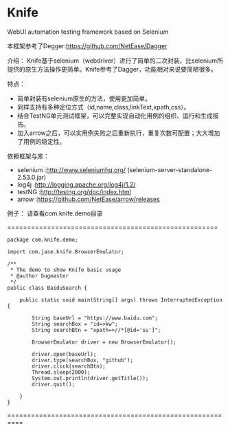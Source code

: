 # Knife
WebUI automation testing framework based on Selenium

本框架参考了Degger:https://github.com/NetEase/Dagger

介绍：
  Knife基于selenium（webdriver）进行了简单的二次封装，比selenium所提供的原生方法操作更简单。Knife参考了Dagger，功能相对来说要简陋很多。
  
特点：
* 简单封装有selenium原生的方法，使用更加简单。
* 同样支持有多种定位方式（id,name,class,linkText,xpath,css）。
* 结合TestNG单元测试框架，可以完整实现自动化用例的组织、运行和生成报告。
* 加入arrow之后，可以实用例失败之后重新执行，重复次数可配置；大大增加了用例的稳定性。

依赖框架与库：
* selenium :http://www.seleniumhq.org/ (selenium-server-standalone-2.53.0.jar)
* log4j :http://logging.apache.org/log4j/1.2/
* testNG  :http://testng.org/doc/index.html
* arrow  :https://github.com/NetEase/arrow/releases


例子：
   请查看com.knife.demo目录

=====================================================

    package com.knife.demo;

    import com.jase.knife.BrowserEmulator;

    /**
     * The demo to show Knife basic usage
     * @author bugmaster
     */
    public class BaiduSearch {

        public static void main(String[] args) throws InterruptedException {

            String baseUrl = "https://www.baidu.com";
            String searchBox = "id=>kw";
            String searchBtn = "xpath=>//*[@id='su']";

            BrowserEmulator driver = new BrowserEmulator();

            driver.open(baseUrl);
            driver.type(searchBox, "github");
            driver.click(searchBtn);
            Thread.sleep(2000);
            System.out.println(driver.getTitle());
            driver.quit();
            
        }
    }
==========================================================